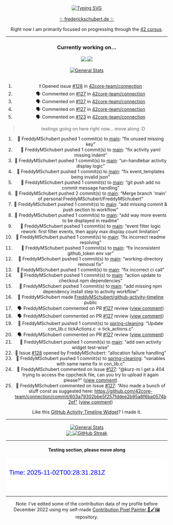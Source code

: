 <div align="center">
	<a href="https://git.io/typing-svg"><img src="https://readme-typing-svg.demolab.com?font=Fira+Code&size=30&pause=1000&color=70A5FD&background=1A1B27&center=true&vCenter=true&repeat=false&random=false&width=435&lines=%F0%9F%91%8B+Hiya%2C+I'm+Freddy!+%F0%9F%96%96" alt="Typing SVG" /></a>
</div>
<br>
<div align="center">
	<a href="https://frederickschubert.de">✨ frederickschubert.de ✨</a>
	<p>Right now I am primarily focused on progressing through the <a href="https://github.com/FreddyMSchubert/42_cursus">42 cursus</a>.</p>
</div>

<hr>

<div align="center">

### Currently working on...

<!-- [![current_repo](https://github-readme-stats.vercel.app/api/pin/?username=FreddyMSchubert&repo=Crafty_Concoctions&theme=tokyonight)](https://github.com/FreddyMSchubert/Crafty_Concoctions) -->

<div align="center">
	<a href="https://github.com/Reptudn/42_transcendence" target="_blank">
		<img align="center" src="https://github-readme-stats.vercel.app/api/pin/?username=Reptudn&repo=42_transcendence&theme=tokyonight" />
	</a>
	<a href="https://github.com/42core-team/even_COREnier" target="_blank">
		<img align="center" src="https://github-readme-stats.vercel.app/api/pin/?username=42core-team&repo=even_COREnier&theme=tokyonight" />
	</a>
</div>

<br>

<div align="center">
	<a href="https://github.com/FreddyMSchubert/42_cursus" target="_blank">
		<img align="center" src="https://github-readme-stats.vercel.app/api/pin/?username=FreddyMSchubert&repo=42_cursus&theme=tokyonight" alt="General Stats" />
	</a>
</div>

<br>

<!--START_SECTION:activity-->

1. ❗ Opened issue [#128](https://github.com/42core-team/connection/issues/128) in [42core-team/connection](https://github.com/42core-team/connection)
2. 🗣 Commented on [#127](https://github.com/42core-team/connection/pull/127#issuecomment-3066706186) in [42core-team/connection](https://github.com/42core-team/connection)
3. 🗣 Commented on [#127](https://github.com/42core-team/connection/pull/127#issuecomment-3066705473) in [42core-team/connection](https://github.com/42core-team/connection)
4. 🗣 Commented on [#127](https://github.com/42core-team/connection/pull/127#issuecomment-3066061811) in [42core-team/connection](https://github.com/42core-team/connection)
5. 🗣 Commented on [#123](https://github.com/42core-team/connection/issues/123#issuecomment-3065898436) in [42core-team/connection](https://github.com/42core-team/connection)
<!--END_SECTION:activity-->

> testings going on here right now... move along :D

<!-- ACTIVITY:START -->

1. 🚀 FreddyMSchubert pushed 1 commit(s) to [main](undefined): “fix unused missing key”
2. 🚀 FreddyMSchubert pushed 1 commit(s) to [main](undefined): “fix activity yaml missing indent”
3. 🚀 FreddyMSchubert pushed 1 commit(s) to [main](undefined): “un-handlebar activity display logic”
4. 🚀 FreddyMSchubert pushed 1 commit(s) to [main](undefined): “fix event_templates being invalid json”
5. 🚀 FreddyMSchubert pushed 1 commit(s) to [main](undefined): “git push add no commit message handling”
6. 🚀 FreddyMSchubert pushed 2 commit(s) to [main](undefined): “Merge branch 'main' of personal:FreddyMSchubert/FreddyMSchubert”
7. 🚀 FreddyMSchubert pushed 1 commit(s) to [main](undefined): “add missing commit & push section to workflow”
8. 🚀 FreddyMSchubert pushed 1 commit(s) to [main](undefined): “add way more events to be displayed in readme”
9. 🚀 FreddyMSchubert pushed 1 commit(s) to [main](undefined): “event filter logic rework: first filter events, then apply max display count limitation”
10. 🚀 FreddyMSchubert pushed 1 commit(s) to [main](undefined): “fix incorrect readme resolving”
11. 🚀 FreddyMSchubert pushed 1 commit(s) to [main](undefined): “fix inconsistent github_token env var”
12. 🚀 FreddyMSchubert pushed 1 commit(s) to [main](undefined): “working-directory removal fix”
13. 🚀 FreddyMSchubert pushed 1 commit(s) to [main](undefined): “fix incorrect ci call”
14. 🚀 FreddyMSchubert pushed 1 commit(s) to [main](undefined): “action update to checkout npm dependencies”
15. 🚀 FreddyMSchubert pushed 1 commit(s) to [main](undefined): “add missing npm dependency install step to activity workflow”
16. 🎸 FreddyMSchubert made [FreddyMSchubert/github-activity-timeline](https://github.com/FreddyMSchubert/github-activity-timeline) public
17. 🗣 FreddyMSchubert commented on PR [#127](https://github.com/42core-team/connection/pull/127) review ([view comment](https://github.com/42core-team/connection/pull/127#discussion_r2203357587))
18. 🗣 FreddyMSchubert commented on PR [#127](https://github.com/42core-team/connection/pull/127) review ([view comment](https://github.com/42core-team/connection/pull/127#discussion_r2203355873))
19. 🚀 FreddyMSchubert pushed 1 commit(s) to [spring-cleaning](undefined): “Update con_lib.c tickActions.c -> tick_actions.c”
20. 🗣 FreddyMSchubert commented on PR [#127](https://github.com/42core-team/connection/pull/127) review ([view comment](https://github.com/42core-team/connection/pull/127#discussion_r2203341171))
21. 🚀 FreddyMSchubert pushed 1 commit(s) to [main](undefined): “add own activity widget test-wise”
22. 🐛 Issue [#128](https://github.com/42core-team/connection/issues/128) opened by FreddyMSchubert: “allocation failure handling”
23. 🚀 FreddyMSchubert pushed 1 commit(s) to [spring-cleaning](undefined): “variables with same name fix in con_lib.c”
24. 💬 FreddyMSchubert commented on Issue [#127](https://github.com/42core-team/connection/pull/127): “@kurz-m I get a 404 trying to access the cppcheck file, can you try to upload it again please?” ([view comment](https://github.com/42core-team/connection/pull/127#issuecomment-3066706186))
25. 💬 FreddyMSchubert commented on Issue [#127](https://github.com/42core-team/connection/pull/127): “Also made a bunch of stuff const as suggested here: https://github.com/42core-team/connection/commit/603a79302bbe5f257fddee2b95a8f6ba0574b2ef” ([view comment](https://github.com/42core-team/connection/pull/127#issuecomment-3066705473))
<!-- ACTIVITY:END -->

Like this [GitHub Activity Timeline Widget](https://github.com/FreddyMSchubert/github-activity-timeline)? I made it.

<hr>

<div align="center">
	<a href="https://github.com/anuraghazra/github-readme-stats" target="_blank">
		<img height=200 align="center" src="https://github-readme-stats.vercel.app/api?username=FreddyMSchubert&show_icons=true&theme=tokyonight&card_width=650" alt="General Stats" />
	</a>
</div>

<div align="center">
	<a href="https://github.com/anuraghazra/github-readme-stats" target="_blank">
		<img height=200 align="center" src="https://github-readme-stats.vercel.app/api/top-langs/?username=FreddyMSchubert&layout=donut&theme=tokyonight&card_width=320">
	</a>
	<a href="https://github.com/DenverCoder1/github-readme-streak-stats" target="_blank">
		<img height=200 align="center" src="https://streak-stats.demolab.com?user=FreddyMSchubert&theme=tokyonight&date_format=j%20M%5B%20Y%5D&card_width=320&card_height=200&hide_total_contributions=true" alt="GitHub Streak" />
	</a>
</div>

<hr>

#### Testing section, please move along

![GitHub Defenders SVG](https://github.com/FreddyMSchubert/FreddyMSchubert/blob/github_defenders_output/output.svg)

<hr>

Note: I've edited some of the contribution data of my profile before December 2022 using my self-made [Contribution Pixel Painter 🎨🖌️🖼️](https://github.com/FreddyMSchubert/contribution-pixel-painter) repository.
